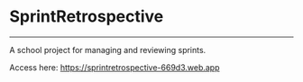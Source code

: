 # SprintRetrospective

---

A school project for managing and reviewing sprints.

Access here: https://sprintretrospective-669d3.web.app
